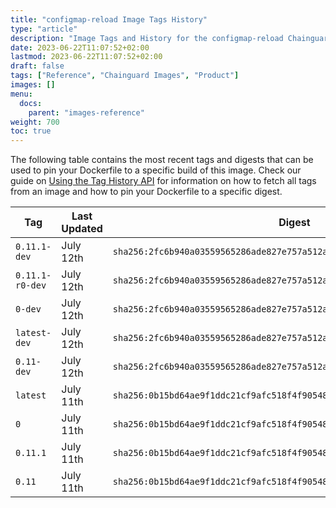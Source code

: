 ```yaml
---
title: "configmap-reload Image Tags History"
type: "article"
description: "Image Tags and History for the configmap-reload Chainguard Image"
date: 2023-06-22T11:07:52+02:00
lastmod: 2023-06-22T11:07:52+02:00
draft: false
tags: ["Reference", "Chainguard Images", "Product"]
images: []
menu:
  docs:
    parent: "images-reference"
weight: 700
toc: true
---
```


The following table contains the most recent tags and digests that can be used to pin your Dockerfile to a specific build of this image. Check our guide on [Using the Tag History API](/chainguard/chainguard-images/using-the-tag-history-api/) for information on how to fetch all tags from an image and how to pin your Dockerfile to a specific digest.

| Tag             | Last Updated | Digest                                                                    |
|-----------------|--------------|---------------------------------------------------------------------------|
| `0.11.1-dev`    | July 12th    | `sha256:2fc6b940a03559565286ade827e757a512a8a20b8aa97c71982dde50ddc38249` |
| `0.11.1-r0-dev` | July 12th    | `sha256:2fc6b940a03559565286ade827e757a512a8a20b8aa97c71982dde50ddc38249` |
| `0-dev`         | July 12th    | `sha256:2fc6b940a03559565286ade827e757a512a8a20b8aa97c71982dde50ddc38249` |
| `latest-dev`    | July 12th    | `sha256:2fc6b940a03559565286ade827e757a512a8a20b8aa97c71982dde50ddc38249` |
| `0.11-dev`      | July 12th    | `sha256:2fc6b940a03559565286ade827e757a512a8a20b8aa97c71982dde50ddc38249` |
| `latest`        | July 11th    | `sha256:0b15bd64ae9f1ddc21cf9afc518f4f90548caf8a440e7d5280c78f65a4e88e51` |
| `0`             | July 11th    | `sha256:0b15bd64ae9f1ddc21cf9afc518f4f90548caf8a440e7d5280c78f65a4e88e51` |
| `0.11.1`        | July 11th    | `sha256:0b15bd64ae9f1ddc21cf9afc518f4f90548caf8a440e7d5280c78f65a4e88e51` |
| `0.11`          | July 11th    | `sha256:0b15bd64ae9f1ddc21cf9afc518f4f90548caf8a440e7d5280c78f65a4e88e51` |

